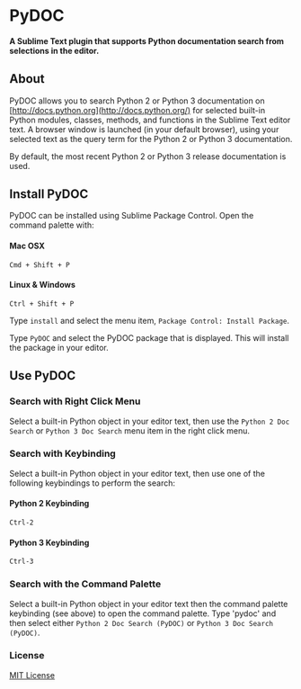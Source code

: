 PyDOC
=====

#### A Sublime Text plugin that supports Python documentation search from selections in the editor.

## About

PyDOC allows you to search Python 2 or Python 3 documentation on [http://docs.python.org](http://docs.python.org/) for selected built-in Python modules, classes, methods, and functions in the Sublime Text editor text.  A browser window is launched (in your default browser), using your selected text as the query term for the Python 2 or Python 3 documentation.

By default, the most recent Python 2 or Python 3 release documentation is used.

## Install PyDOC

PyDOC can be installed using Sublime Package Control.  Open the command palette with:

#### Mac OSX
```
Cmd + Shift + P
```

#### Linux & Windows
```
Ctrl + Shift + P
```

Type `install` and select the menu item, `Package Control: Install Package`.

Type `PyDOC` and select the PyDOC package that is displayed.  This will install the package in your editor.

## Use PyDOC

### Search with Right Click Menu

Select a built-in Python object in your editor text, then use the `Python 2 Doc Search` or `Python 3 Doc Search` menu item in the right click menu.

### Search with Keybinding

Select a built-in Python object in your editor text, then use one of the following keybindings to perform the search:

#### Python 2 Keybinding

```
Ctrl-2
```

#### Python 3 Keybinding

```
Ctrl-3
```

### Search with the Command Palette

Select a built-in Python object in your editor text then the command palette keybinding (see above) to open the command palette.  Type 'pydoc' and then select either `Python 2 Doc Search (PyDOC)` or `Python 3 Doc Search (PyDOC)`.

### License

[MIT License](https://github.com/chrissimpkins/PyDOC/blob/master/LICENSE)


